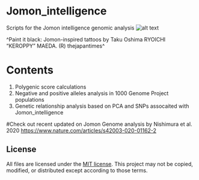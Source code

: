 Jomon_intelligence
===================
Scripts for the Jomon intelligence genomic analysis
![alt text](https://features.japantimes.co.jp/wp-content/uploads/2019/12/JOMON_TRIBE_08-P1-web.jpg)

^Paint it black: Jomon-inspired tattoos by Taku Oshima RYOICHI “KEROPPY” MAEDA. (R) thejapantimes^

# Contents

1. Polygenic score calculations
2. Negative and positive alleles analysis in 1000 Genome Project populations
3. Genetic relationship analysis based on PCA and SNPs assocaited with Jomon_intelligence

#Check out recent updated on Jomon Genome analysis by Nishimura et al. 2020
https://www.nature.com/articles/s42003-020-01162-2

## License
All files are licensed under the [MIT license](http://opensource.org/licenses/MIT). This project may not be copied, modified, or distributed except according to those terms.
